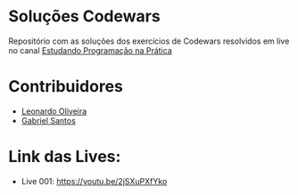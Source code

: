 # Soluções Codewars
Repositório com as soluções dos exercícios de Codewars resolvidos em live no canal 
[Estudando Programação na Prática](https://youtube.com/channel/UCrr9mziS3eGCM7imKhyU0HA)

# Contribuidores 
- [Leonardo Oliveira](https://github.com/olv-leo)
- [Gabriel Santos](https://github.com/santos-bino)

# Link das Lives:
- Live 001: https://youtu.be/2jSXuPXfYko